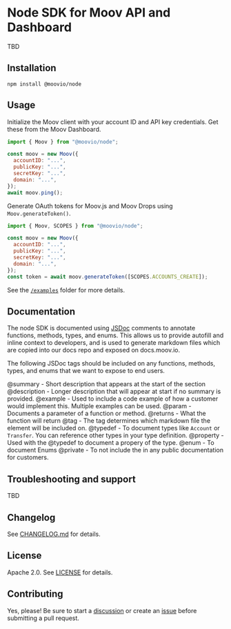 # Node SDK for Moov API and Dashboard

TBD

## Installation

```shell
npm install @moovio/node
```

## Usage

Initialize the Moov client with your account ID and API key credentials. Get
these from the Moov Dashboard.

```javascript
import { Moov } from "@moovio/node";

const moov = new Moov({
  accountID: "...",
  publicKey: "...",
  secretKey: "...",
  domain: "...",
});
await moov.ping();
```

Generate OAuth tokens for Moov.js and Moov Drops using `Moov.generateToken()`.

```javascript
import { Moov, SCOPES } from "@moovio/node";

const moov = new Moov({
  accountID: "...",
  publicKey: "...",
  secretKey: "...",
  domain: "...",
});
const token = await moov.generateToken([SCOPES.ACCOUNTS_CREATE]);
```

See the [`/examples`]() folder for more details.

## Documentation

The node SDK is documented using [JSDoc](https://jsdoc.app/index.html) comments to annotate functions, methods, types, and enums. This allows us to provide autofill and inline context to developers, and is used to generate markdown files which are copied into our docs repo and exposed on docs.moov.io.

The following JSDoc tags should be included on any functions, methods, types, and enums that we want to expose to end users. 

@summary - Short description that appears at the start of the section
@description - Longer description that will appear at start if no summary is provided. 
@example - Used to include a code example of how a customer would implement this. Multiple examples can be used. 
@param - Documents a parameter of a function or method. 
@returns - What the function will return
@tag - The tag determines which markdown file the element will be included on. 
@typedef - To document types like `Account` or `Transfer`. You can reference other types in your type definition. 
@property - Used with the @typedef to document a propery of the type. 
@enum - To document Enums
@private - To not include the in any public documentation for customers. 


## Troubleshooting and support

TBD

## Changelog

See [CHANGELOG.md](moovfinancial/moov-node/blob/main/CHANGELOG.md) for details.

## License

Apache 2.0. See [LICENSE](moovfinancial/moov-node/blob/main/LICENSE) for details.

## Contributing

Yes, please! Be sure to start a [discussion](moovfinancial/moov-node/discussions) or create an [issue](moovfinancial/moov-node/issues) before submitting a pull request.
